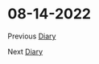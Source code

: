 # 08-14-2022

Previous [Diary](https://aryanmangla23.github.io/08-13-2022/)

Next [Diary](https://aryanmangla23.github.io/08-15-2022/)
